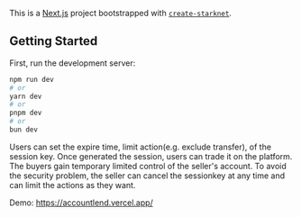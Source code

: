 This is a [Next.js](https://nextjs.org/) project bootstrapped with [`create-starknet`](https://github.com/apibara/starknet-react/tree/main/packages/create-starknet).

## Getting Started

First, run the development server:

```bash
npm run dev
# or
yarn dev
# or
pnpm dev
# or
bun dev
```

Users can set the expire time, limit action(e.g. exclude transfer), of the session key. Once generated the session, users can trade it on the platform. The buyers gain temporary limited control of the seller's account. To avoid the security problem, the seller can cancel the sessionkey at any time and can limit the actions as they want.

Demo: https://accountlend.vercel.app/
